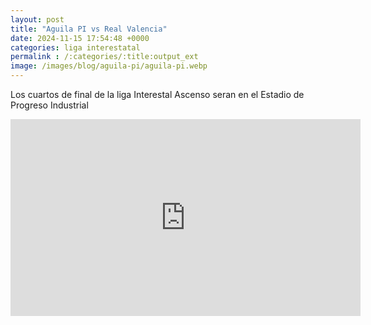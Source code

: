 ```yaml
---
layout: post
title: "Aguila PI vs Real Valencia"
date: 2024-11-15 17:54:48 +0000
categories: liga interestatal
permalink : /:categories/:title:output_ext
image: /images/blog/aguila-pi/aguila-pi.webp
---
```


Los cuartos de final de la liga Interestal Ascenso seran en el Estadio de Progreso Industrial

<div class="video-container">
  <iframe width="560" height="315" src="https://www.youtube.com/embed/i0ASWkip-I0?si=RTcOuIiConLFSEKf" title="YouTube video player" frameborder="0" allow="accelerometer; autoplay; clipboard-write; encrypted-media; gyroscope; picture-in-picture; web-share" referrerpolicy="strict-origin-when-cross-origin" allowfullscreen></iframe>
</div>
